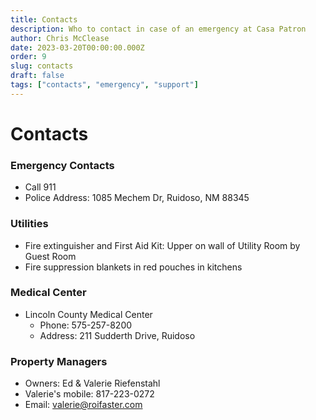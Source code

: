 ```yaml
---
title: Contacts
description: Who to contact in case of an emergency at Casa Patron
author: Chris McClease
date: 2023-03-20T00:00:00.000Z
order: 9
slug: contacts
draft: false
tags: ["contacts", "emergency", "support"]
---
```


# Contacts

### Emergency Contacts

- Call 911
- Police Address: 1085 Mechem Dr, Ruidoso, NM 88345

### Utilities

- Fire extinguisher and First Aid Kit: Upper on wall of Utility Room by Guest Room
- Fire suppression blankets in red pouches in kitchens

### Medical Center

- Lincoln County Medical Center
  - Phone: 575-257-8200
  - Address: 211 Sudderth Drive, Ruidoso

### Property Managers

- Owners: Ed & Valerie Riefenstahl
- Valerie's mobile: 817-223-0272
- Email: valerie@roifaster.com
